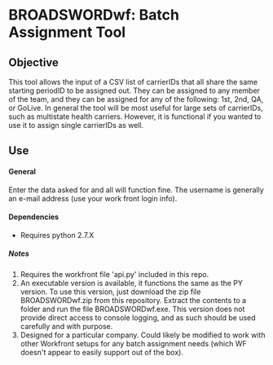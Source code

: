 # BROADSWORDwf: Batch Assignment Tool


## Objective
This tool allows the input of a CSV list of carrierIDs that all share the same starting periodID to be assigned out. They can be assigned to any member of the team, and they can be assigned for any of the following: 1st, 2nd, QA, or GoLive. In general the tool will be most useful for large sets of carrierIDs, such as multistate health carriers. However, it is functional if you wanted to use it to assign single carrierIDs as well.

## Use
#### General
Enter the data asked for and all will function fine. The username is generally an e-mail address (use your work front login info).

#### Dependencies
 - Requires python 2.7.X

##### Notes
1. Requires the workfront file 'api.py' included in this repo.
1. An executable version is available, it functions the same as the PY version. To use this version, just download the zip file BROADSWORDwf.zip from this repository. Extract the contents to a folder and run the file BROADSWORDwf.exe. This version does not provide direct access to console logging, and as such should be used carefully and with purpose.
1. Designed for a particular company. Could likely be modified to work with other Workfront setups for any batch assignment needs (which WF doesn't appear to easily support out of the box).
